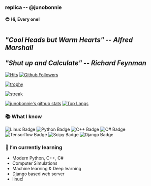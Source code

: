 ### replica -- @junobonnie

#### 😎 Hi, Every one!<br><br>


## ***"Cool Heads but Warm Hearts" -- Alfred Marshall<br><br>"Shut up and Calculate" -- Richard Feynman***

[![Hits](https://hits.seeyoufarm.com/api/count/incr/badge.svg?url=https%3A%2F%2Fgithub.com%2Fjunobonnie)](https://github.com/junobonnie)
[![Github Followers](https://img.shields.io/github/followers/junobonnie?color=06d6a0&label=Github%20Followers&style=for-the-badge)](https://github.com/junobonnie?tab=followers)

[![trophy](https://github-profile-trophy.vercel.app/?username=junobonnie&theme=chalk&row=2&column=5)](https://github.com/ryo-ma/github-profile-trophy)

[![streak](https://github-readme-streak-stats.herokuapp.com/?user=junobonnie&theme=calm)](https://github.com/junobonnie)

[![junobonnie's github stats](https://github-readme-stats.vercel.app/api?username=junobonnie&show_icons=true&theme=dracula)](https://github.com/junobonnie)
[![Top Langs](https://github-readme-stats.vercel.app/api/top-langs/?username=junobonnie&layout=compact&langs_count=8&theme=dracula)](https://github.com/junobonnie)


### 📚 What I know
![Linux Badge](http://img.shields.io/badge/-Linux-orange?style=flat-square&logo=linux)
![Python Badge](http://img.shields.io/badge/-Python-white?style=flat-square&logo=python)
![C++ Badge](http://img.shields.io/badge/-C++-blue?style=flat-square&logo=Cplusplus)
![C# Badge](http://img.shields.io/badge/-C%23-blue?style=flat-square&logo=csharp)
![Tensorflow Badge](http://img.shields.io/badge/-Tensorflow-black?style=flat-square&logo=tensorflow)
![Scipy Badge](http://img.shields.io/badge/-Scipy-black?style=flat-square&logo=scipy)
![Django Badge](http://img.shields.io/badge/-django-black?style=flat-square&logo=django)

### 🌱 I’m currently learning
- Modern Python, C++, C#
- Computer Simulations
- Machine learning & Deep learning
- Django based web server
- linux!
